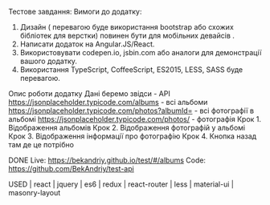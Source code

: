 Тестове завдання:
Вимоги до додатку:
1.	Дизайн ( перевагою буде використання bootstrap або схожих бібліотек для верстки) повинен бути для мобільних девайсів .
2.	Написати додаток на Angular.JS/React.
3.	Використовувати codepen.io, jsbin.com або аналоги для демонстрації вашого додатку.
4.	Використання TypeScript, CoffeeScript, ES2015, LESS, SASS буде перевагою.

Опис роботи додатку
Дані беремо звідси - АРІ
https://jsonplaceholder.typicode.com/albums - всі альбоми
https://jsonplaceholder.typicode.com/photos?albumId=<ID> - всі фотографії в альбомі
https://jsonplaceholder.typicode.com/photos/<ID> - фотографія
Крок 1. Відображення альбомів
Крок 2. Відображення фотографій у альбомі
Крок 3. Відображення інформації про фотографію
Крок 4. Кнопка назад там де це потрібно



DONE
    Live:  https://bekandriy.github.io/test/#/albums
    Code:  https://github.com/BekAndriy/test-api

USED
    | react
    | jquery
    | es6
    | redux
    | react-router
    | less
    | material-ui
    | masonry-layout
    
